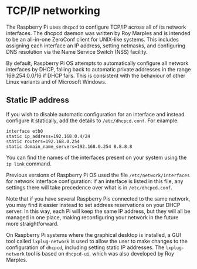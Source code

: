 # TCP/IP networking

The Raspberry Pi uses `dhcpcd` to configure TCP/IP across all of its network interfaces. The dhcpcd daemon was written by Roy Marples and is intended to be an all-in-one ZeroConf client for UNIX-like systems. This includes assigning each interface an IP address, setting netmasks, and configuring DNS resolution via the Name Service Switch (NSS) facility. 

By default, Raspberry Pi OS attempts to automatically configure all network interfaces by DHCP, falling back to automatic private addresses in the range 169.254.0.0/16 if DHCP fails. This is consistent with the behaviour of other Linux variants and of Microsoft Windows.

## Static IP address

If you wish to disable automatic configuration for an interface and instead configure it statically, add the details to `/etc/dhcpcd.conf`. For example:

```
interface eth0
static ip_address=192.168.0.4/24	
static routers=192.168.0.254
static domain_name_servers=192.168.0.254 8.8.8.8
```

You can find the names of the interfaces present on your system using the `ip link` command.

Previous versions of Raspberry Pi OS used the file `/etc/network/interfaces` for network interface configuration: if an interface is listed in this file, any settings there will take precedence over what is in `/etc/dhcpcd.conf`.

Note that if you have several Raspberry Pis connected to the same network, you may find it easier instead to set address reservations on your DHCP server. In this way, each Pi will keep the same IP address, but they will all be managed in one place, making reconfiguring your network in the future more straightforward.

On Raspberry Pi systems where the graphical desktop is installed, a GUI tool called `lxplug-network` is used to allow the user to make changes to the configuration of `dhcpcd`, including setting static IP addresses. The `lxplug-network` tool is based on `dhcpcd-ui`, which was also developed by Roy Marples.
